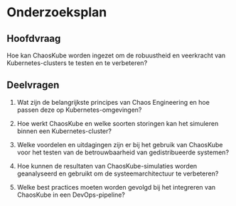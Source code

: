# Onderzoeksplan

## Hoofdvraag

Hoe kan ChaosKube worden ingezet om de robuustheid en veerkracht van Kubernetes-clusters te testen en te verbeteren?

## Deelvragen

1. Wat zijn de belangrijkste principes van Chaos Engineering en hoe passen deze op Kubernetes-omgevingen?

2. Hoe werkt ChaosKube en welke soorten storingen kan het simuleren binnen een Kubernetes-cluster?

3. Welke voordelen en uitdagingen zijn er bij het gebruik van ChaosKube voor het testen van de betrouwbaarheid van gedistribueerde systemen?

4. Hoe kunnen de resultaten van ChaosKube-simulaties worden geanalyseerd en gebruikt om de systeemarchitectuur te verbeteren?

5. Welke best practices moeten worden gevolgd bij het integreren van ChaosKube in een DevOps-pipeline?
